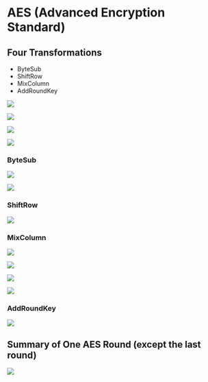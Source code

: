 # AES \(Advanced Encryption Standard\)

## **Four Transformations**

* ByteSub
* ShiftRow
* MixColumn
* AddRoundKey

![](../../.gitbook/assets/image%20%2827%29.png)

![](../../.gitbook/assets/image%20%2824%29.png)

![](../../.gitbook/assets/image%20%2833%29.png)



![](../../.gitbook/assets/image%20%2845%29.png)



### ByteSub

![](../../.gitbook/assets/image%20%2839%29.png)

![](../../.gitbook/assets/image%20%2861%29.png)



### ShiftRow

![](../../.gitbook/assets/image%20%286%29.png)



### MixColumn

![](../../.gitbook/assets/image%20%2815%29.png)

![](../../.gitbook/assets/image%20%2854%29.png)

![](../../.gitbook/assets/image%20%2828%29.png)

![](../../.gitbook/assets/image%20%2860%29.png)



### AddRoundKey

![](../../.gitbook/assets/image%20%2823%29.png)



## Summary of One AES Round \(except the last round\)

![](../../.gitbook/assets/image%20%2842%29.png)
















